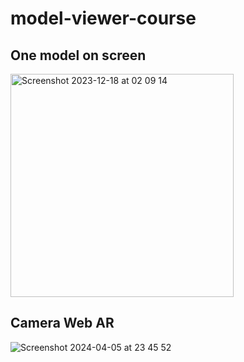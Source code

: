 # model-viewer-course

## One model on screen
<img width="357" alt="Screenshot 2023-12-18 at 02 09 14" src="https://github.com/monteirocamis/model-viewer-oneModel/assets/26682838/31a34998-41e2-41aa-a1db-d3cde922b3ad">

## Camera Web AR
![Screenshot 2024-04-05 at 23 45 52](https://github.com/monteirocamis/model-viewer-oneModel/assets/26682838/dfe05688-ee3f-40cd-9420-0d7bbeae652f)

